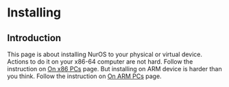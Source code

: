# Installing
## Introduction
This page is about installing NurOS to your physical or virtual device.  
Actions to do it on your x86-64 computer are not hard. Follow the instruction on [On x86 PCs](./portingtox86.md) page.
But installing on ARM device is harder than you think. Follow the instruction on [On ARM PCs](./portingtoarm.md) page.